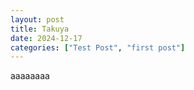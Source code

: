 ```yaml
---
layout: post
title: Takuya
date: 2024-12-17
categories: ["Test Post", "first post"]
---
```

aaaaaaaa